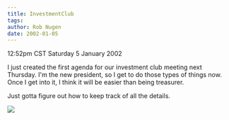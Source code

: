 ```yaml
---
title: InvestmentClub
tags: 
author: Rob Nugen
date: 2002-01-05
---
```


<title></title>
<p class=date>12:52pm CST Saturday 5 January 2002</p>

<p>I just created the first agenda for our investment club meeting
next Thursday.  I'm the new president, so I get to do those types of
things now.  Once I get into it, I think it will be easier than being
treasurer.</p>

<p>Just gotta figure out how to keep track of all the details.</p>

<p><img src='/images/rob/wL-ROB.gif'/></p>

